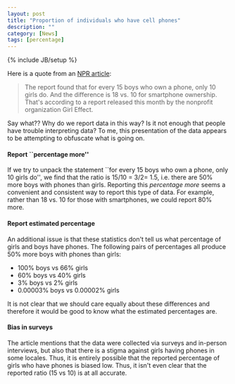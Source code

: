 ```yaml
---
layout: post
title: "Proportion of individuals who have cell phones"
description: ""
category: [News]
tags: [percentage]
---
```

{% include JB/setup %}

Here is a quote from an [NPR article](https://www.npr.org/sections/goatsandsoda/2018/10/24/659509720/why-teen-girls-and-boys-dont-have-equal-access-to-mobile-phones):

> The report found that for every 15 boys who own a phone, only 10 girls do. And the difference is 18 vs. 10 for smartphone ownership. That's according to a report released this month by the nonprofit organization Girl Effect.

Say what?? Why do we report data in this way? 
Is it not enough that people have trouble interpreting data?
To me, this presentation of the data appears to be attempting to obfuscate 
what is going on. 


#### Report ``percentage more''

If we try to unpack the statement ``for every 15 boys who own a phone, only 10 girls do'',
we find that the ratio is 15/10 = 3/2= 1.5, i.e. there are 50% more boys with phones
than girls. 
Reporting this *percentage more* seems a convenient and consistent way to report
this type of data. 
For example, rather than 18 vs. 10 for those with smartphones, 
we could report 80% more.


#### Report estimated percentage

An additional issue is that these statistics don't tell us what percentage 
of girls and boys have phones. 
The following pairs of percentages all produce 50% more boys with phones than girls:

- 100% boys vs 66% girls
- 60% boys vs 40% girls
- 3% boys vs 2% girls
- 0.00003% boys vs 0.00002% girls

It is not clear that we should care equally about these differences and 
therefore it would be good to know what the estimated percentages are. 


#### Bias in surveys

The article mentions that the data were collected via surveys and in-person 
interviews, but also that there is a stigma against girls having phones in 
some locales. 
Thus, it is entirely possible that the reported percentage of girls who have 
phones is biased low. 
Thus, it isn't even clear that the reported ratio (15 vs 10) is at all 
accurate.
